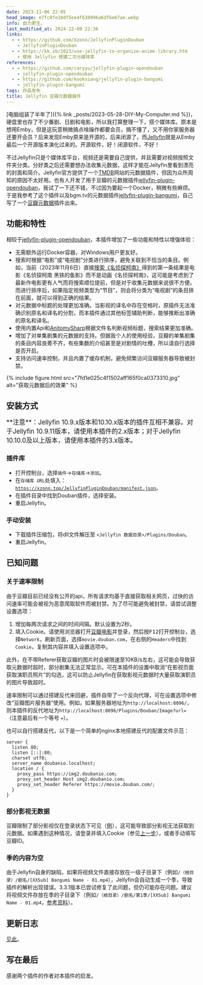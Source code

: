 ```yaml
---
date: 2023-11-06 22:05
head_image: e7fc8fe18df5ee4f638996a6df6e67ae.webp
info: 自力更生。
last_modified_at: 2024-12-09 22:36
links: 
  - - https://github.com/Xzonn/JellyfinPluginDouban
    - JellyfinPluginDouban
  - - https://kk.sb/2023/use-jellyfin-to-organize-anime-library.htm
    - 使用 Jellyfin 搭建二次元媒体库
references: 
  - - https://github.com/caryyu/jellyfin-plugin-opendouban
    - jellyfin-plugin-opendouban
  - - https://github.com/kookxiang/jellyfin-plugin-bangumi
    - jellyfin-plugin-bangumi
tags: 作品发布
title: Jellyfin 豆瓣元数据插件
---
```

[电脑组装了半年了]({% link _posts/2023-05-28-DIY-My-Computer.md %})，硬盘里也存了不少番剧、日剧和电影，所以我打算整理一下，搭个媒体库。原本是想用Emby，但是这玩意稍微搞点啥操作都要会员，搞不懂了，又不用你家服务器还要开会员？后来发现Emby原来是开源的，后来闭源了，而[Jellyfin](https://jellyfin.org/)就是从Emby最后一个开源版本演化过来的。开源软件，好！闭源软件，不好！

不过Jellyfin只是个媒体库平台，视频还是需要自己提供，并且需要对视频按照文件夹分类。分好类之后还需要想办法收集元数据，这样才能在Jellyfin里看到漂亮的封面和简介。Jellyfin官方提供了一个[TMDB](https://www.themoviedb.org/)网站的元数据插件，但因为众所周知的原因不太好用。也有人开发了用于豆瓣的元数据插件[jellyfin-plugin-opendouban](https://github.com/caryyu/jellyfin-plugin-opendouban)，我试了一下还不错，不过因为要起一个Docker，稍微有些麻烦。于是我参考了这个插件以及bgm.tv的元数据插件[jellyfin-plugin-bangumi](https://github.com/kookxiang/jellyfin-plugin-bangumi)，自己写了一个[豆瓣元数据](https://github.com/Xzonn/JellyfinPluginDouban)插件出来。

## 功能和特性
相较于[jellyfin-plugin-opendouban](https://github.com/caryyu/jellyfin-plugin-opendouban)，本插件增加了一些功能和特性以增强体验：

- 无需额外运行Docker容器，对Windows用户更友好。
- 搜索时根据“电影”或“电视剧”分类进行排序，避免关联到不恰当的条目。例如，当前（2023年11月6日）直接[搜索《名侦探柯南》](https://www.douban.com/search?cat=1002&q=%E5%90%8D%E4%BE%A6%E6%8E%A2%E6%9F%AF%E5%8D%97)得到的第一条结果是电影《名侦探柯南 黑铁的鱼影》而不是动画《名侦探柯南》，这可能是考虑到了最新作电影更有人气而将搜索顺位提前，但是对于收集元数据来说很不方便。而进行排序后，如果指定视频类型为“节目”，则会将分类为“电视剧”的条目排在前面，就可以得到正确的结果。
- 对元数据中标题的处理更加准确。当影视的译名中存在空格时，原插件无法准确识别原名和译名的分割，而本插件通过其他标签辅助判断，能够推断出准确的原名和译名。
- 使用内置Api和[AnitomySharp](https://github.com/chu-shen/AnitomySharp)根据文件名判断视频标题，搜索结果更加准确。
- 增加了对单集剧集的元数据的支持。但据我个人的使用经验，豆瓣的单集剧集的条目内容良莠不齐，有些集数的介绍甚至是对剧情的吐槽，所以请自行选择是否开启。
- 支持访问速率控制，并且内置了缓存机制，避免频繁访问豆瓣服务器导致被封禁。

{% include figure.html src="7fd1e025c4f1502aff165f0ca0373310.jpg" alt="获取元数据后的效果" %}

## 安装方式
<div class="alert alert-success" markdown="1" style="font-size: 120%;">
**注意**：Jellyfin 10.9.x版本和10.10.x版本的插件互相不兼容。对于Jellyfin 10.9.11版本，请使用本插件的2.x版本；对于Jellyfin 10.10.0及以上版本，请使用本插件的3.x版本。
</div>

### 插件库
- 打开控制台，选择`插件`→`存储库`→`添加`。
- 在`存储库 URL`处填入：[`https://xzonn.top/JellyfinPluginDouban/manifest.json`](https://xzonn.top/JellyfinPluginDouban/manifest.json)。
- 在插件目录中找到Douban插件，选择安装。
- 重启Jellyfin。

### 手动安装
- 下载插件压缩包，将dll文件解压至 `<Jellyfin 数据目录>/Plugins/Douban`。
- 重启Jellyfin。

## 已知问题
### 关于速率限制
由于豆瓣目前已经没有公开的api，所有请求均基于直接获取相关网页，过快的访问速率可能会被视为恶意爬取软件而被封禁。为了尽可能避免被封禁，请尝试调整设置选项：

1. 增加每两次请求之间的时间间隔。默认设置为2秒。
2. 填入Cookie。请使用浏览器打开[豆瓣电影](https://movie.douban.com/)并登录，然后按<kbd>F12</kbd>打开控制台，选择`Network`，刷新页面，选择`movie.douban.com`，在右侧的`Headers`中找到`Cookie`，复制其内容并填入设置选项中。

此外，在不带Referer获取豆瓣的图片时会被限速至10KB/s左右，这可能会导致获取元数据时超时，部分剧集无法正常显示。可在本插件的设置中取消“在影视页面获取演职员照片”的勾选，这可以防止Jellyfin在获取影视元数据时大量获取演职员的图片导致超时。

速率限制可以通过搭建反代来回避，插件自带了一个反向代理，可在设置选项中修改“豆瓣图片服务器”使用。例如，如果服务器地址为`http://localhost:8096/`，则本插件的反代地址为`http://localhost:8096/Plugins/Douban/Image?url=`（注意最后有一个等号 `=`）。

也可以自行搭建反代，以下是一个简单的nginx本地搭建反代的配置文件示范：

``` nginx
server {
  listen 80;
  listen [::]:80;
  charset utf8;
  server_name doubanio.localhost;
  location / {
    proxy_pass https://img2.doubanio.com;
    proxy_set_header Host img2.doubanio.com; 
    proxy_set_header Referer https://movie.douban.com/;
  }
}
```

### 部分影视无数据
豆瓣限制了部分影视仅在登录状态下可见（[例](https://movie.douban.com/subject/26752722/)），这可能导致部分影视无法获取到元数据。如果遇到这种情况，请登录并填入Cookie（参见[上一步](#关于速率限制)），或者手动填写豆瓣ID。

### 季的内容为空
由于Jellyfin自身的缺陷，如果将视频文件直接存放在一级子目录下（例如`/（根目录）/剧名/[XXSub] Bangumi Name - 01.mp4`），Jellyfin会自动生成一个季，导致插件的解析出现错误。3.3.1版本已尝试修复了此问题，但仍可能存在问题。建议将视频文件存放在季的子目录下（例如`/（根目录）/剧名/第1季/[XXSub] Bangumi Name - 01.mp4`，[参考资料](https://www.himiku.com/archives/deploy-a-more-comfortable-animation-library-with-jellyfin-and-bangumi.html)）。

## 更新日志
[见此](https://github.com/Xzonn/JellyfinPluginDouban/blob/master/ChangeLog.md)。

## 写在最后
感谢两个插件的作者对本插件的启发。